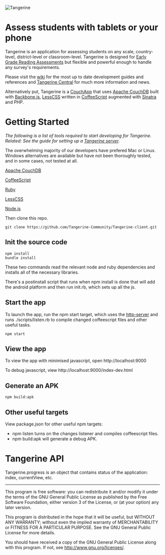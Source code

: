 ![Tangerine](http://www.tangerinecentral.org/sites/default/files/tangerine-logo-150.png)

# Assess students with tablets or your phone

Tangerine is an application for assessing students on any scale, country-level, district-level or classroom-level.
Tangerine is designed for [Early Grade Reading Assessments](https://www.eddataglobal.org/reading/) but flexible and powerful enough to handle any survey's requirements.

Please visit the [wiki](https://github.com/Tangerine-Community/Tangerine/wiki) for the most up to date development guides
and references and [Tangerine Central](http://www.tanerinecentral.org) for much more information and news.

Alternatively put, Tangerine is a [CouchApp](http://couchapp.org/page/index) that uses
[Apache CouchDB](http://couchdb.apache.org/) built with [Backbone.js](http://backbonejs.org/), [LessCSS](http://lesscss.org/) written in [CoffeeScript](http://coffeescript.org/) augmented with [Sinatra](http://www.sinatrarb.com/) and PHP.

# Getting Started

_The following is a list of tools required to start developing for Tangerine. Related: See the guide for setting up a
[Tangerine server](https://github.com/Tangerine-Community/Tangerine/wiki/Tangerine-Server)._

The overwhelming majority of our developers have prefered Mac or Linux. Windows alternatives are available but have not
been thoroughly tested, and in some cases, not tested at all.

[Apache CouchDB](http://couchdb.apache.org/#download)

[CoffeeScript](http://coffeescript.org/#installation)

[Ruby](https://www.ruby-lang.org/en/downloads/)

[LessCSS](http://lesscss.org/#using-less-installation)

[Node.js](https://nodejs.org/en/)

Then clone this repo.

    git clone https://github.com/Tangerine-Community/Tangerine-client.git

## Init the source code

    npm install
    bundle install

These two commands read the relevant node and ruby dependencies and installs all of the necessary libraries.

There's a postinstall script that runs when npm install is done that will add the android platform and then run init.rb,
which sets up all the js.

## Start the app

To launch the app, run the npm start target, which uses the [http-server](https://www.npmjs.com/package/http-server)
and runs ./scripts/listen.rb to compile changed coffeescript files and other useful tasks.

    npm start

## View the app

To view the app with minimised javascript, open http://localhost:9000

To debug javascript, view http://localhost:9000/index-dev.html

## Generate an APK

    npm build:apk

## Other useful targets

View package.json for other useful npm targets:

 - npm listen turns on the changes listener and compiles coffeescript files.
 - npm build:apk will generate a debug APK.

# Tangerine API

Tangerine.progress is an object that contains status of the application: index, currentView, etc.

----

This program is free software: you can redistribute it and/or modify it under the terms of the GNU General Public License as published by the Free Software Foundation, either version 3 of the License, or (at your option) any later version.

This program is distributed in the hope that it will be useful, but WITHOUT ANY WARRANTY; without even the implied warranty of MERCHANTABILITY or FITNESS FOR A PARTICULAR PURPOSE.  See the GNU General Public License for more details.

You should have received a copy of the GNU General Public License along with this program.  If not, see <http://www.gnu.org/licenses/>.
